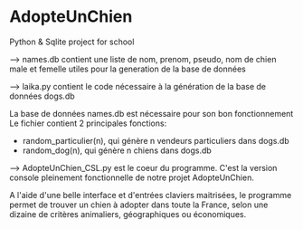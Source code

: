 # AdopteUnChien
Python &amp; Sqlite project for school

--> names.db contient une liste de nom, prenom, pseudo, nom de chien male et femelle utiles pour la generation de la base de données

--> laika.py contient le code nécessaire à la génération de la base de données dogs.db

La base de données names.db est nécessaire pour son bon fonctionnement
Le fichier contient 2 principales fonctions:
- random_particulier(n), qui génère n vendeurs particuliers dans dogs.db
- random_dog(n), qui génère n chiens dans dogs.db

--> AdopteUnChien_CSL.py est le coeur du programme. C'est la version console pleinement fonctionnelle de notre projet AdopteUnChien.

A l'aide d'une belle interface et d'entrées claviers maitrisées, le programme permet de trouver un chien à adopter dans toute la France,
selon une dizaine de critères animaliers, géographiques ou économiques.

